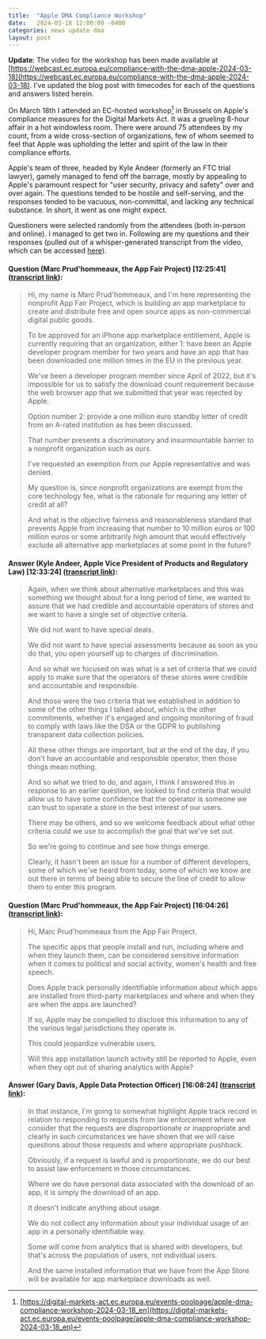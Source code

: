 ```yaml
---
title:  "Apple DMA Compliance Workshop"
date:   2024-03-18 12:00:00 -0400
categories: news update dma
layout: post
---
```


**Update**: The video for the workshop has been made available at [https://webcast.ec.europa.eu/compliance-with-the-dma-apple-2024-03-18](https://webcast.ec.europa.eu/compliance-with-the-dma-apple-2024-03-18). I've updated the blog post with timecodes for each of the questions and answers listed herein.

On March 18th I attended an EC-hosted workshop[^1] in Brussels on Apple's compliance measures for the Digital Markets Act. It was a grueling 8-hour affair in a hot windowless room. There were around 75 attendees by my count, from a wide cross-section of organizations, few of whom seemed to feel that Apple was upholding the letter and spirit of the law in their compliance efforts.

Apple's team of three, headed by Kyle Andeer (formerly an FTC trial lawyer), gamely managed to fend off the barrage, mostly by appealing to Apple's paramount respect for "user security, privacy and safety" over and over again. The questions tended to be hostile and self-serving, and the responses tended to be vacuous, non-committal, and lacking any technical substance. In short, it went as one might expect.

Questioners were selected randomly from the attendees (both in-person and online). I managed to get two in. Following are my questions and their responses (pulled out of a whisper-generated transcript from the video, which can be accessed [here](https://gist.github.com/appfairz/83e179243971f65bea36745bc2e15ce5)).

#### Question (Marc Prud'hommeaux, the App Fair Project) [12:25:41] ([transcript link](https://gist.github.com/appfairz/83e179243971f65bea36745bc2e15ce5#file-apple_eu_dma_compliance_workshop_whisper_transcript-txt-L2817)):

> Hi, my name is Marc Prud'hommeaux, and I'm here representing the nonprofit App Fair Project, which is building an app marketplace to create and distribute free and open source apps as non-commercial digital public goods.
> 
> To be approved for an iPhone app marketplace entitlement, Apple is currently requiring that an organization, either 1: have been an Apple developer program member for two years and have an app that has been downloaded one million times in the EU in the previous year.
> 
> We've been a developer program member since April of 2022, but it's impossible for us to satisfy the download count requirement because the web browser app that we submitted that year was rejected by Apple.
> 
> Option number 2: provide a one million euro standby letter of credit from an A-rated institution as has been discussed.
> 
> That number presents a discriminatory and insurmountable barrier to a nonprofit organization such as ours.
> 
> I've requested an exemption from our Apple representative and was denied.
> 
> My question is, since nonprofit organizations are exempt from the core technology fee, what is the rationale for requiring any letter of credit at all?
> 
> And what is the objective fairness and reasonableness standard that prevents Apple from increasing that number to 10 million euros or 100 million euros or some arbitrarily high amount that would effectively exclude all alternative app marketplaces at some point in the future?

#### Answer (Kyle Andeer, Apple Vice President of Products and Regulatory Law) [12:33:24] ([transcript link](https://gist.github.com/appfairz/83e179243971f65bea36745bc2e15ce5#file-apple_eu_dma_compliance_workshop_whisper_transcript-txt-L2959)):

> Again, when we think about alternative marketplaces and this was something we thought about for a long period of time, we wanted to assure that we had credible and accountable operators of stores and we want to have a single set of objective criteria.
> 
> We did not want to have special deals.
> 
> We did not want to have special assessments because as soon as you do that, you open yourself up to charges of discrimination.
> 
> And so what we focused on was what is a set of criteria that we could apply to make sure that the operators of these stores were credible and accountable and responsible.
> 
> And those were the two criteria that we established in addition to some of the other things I talked about, which is the other commitments, whether it's engaged and ongoing monitoring of fraud to comply with laws like the DSA or the GDPR to publishing transparent data collection policies.
> 
> All these other things are important, but at the end of the day, if you don't have an accountable and responsible operator, then those things mean nothing.
> 
> And so what we tried to do, and again, I think I answered this in response to an earlier question, we looked to find criteria that would allow us to have some confidence that the operator is someone we can trust to operate a store in the best interest of our users.
> 
> There may be others, and so we welcome feedback about what other criteria could we use to accomplish the goal that we've set out.
> 
> So we're going to continue and see how things emerge.
> 
> Clearly, it hasn't been an issue for a number of different developers, some of which we've heard from today, some of which we know are out there in terms of being able to secure the line of credit to allow them to enter this program.


#### Question (Marc Prud'hommeaux, the App Fair Project) [16:04:26] ([transcript link](https://gist.github.com/appfairz/83e179243971f65bea36745bc2e15ce5#file-apple_eu_dma_compliance_workshop_whisper_transcript-txt-L5143)):

> Hi, Marc Prud'hommeaux from the App Fair Project.
> 
> The specific apps that people install and run, including where and when they launch them, can be considered sensitive information when it comes to political and social activity, women's health and free speech.
> 
> Does Apple track personally identifiable information about which apps are installed from third-party marketplaces and where and when they are when the apps are launched?
> 
> If so, Apple may be compelled to disclose this information to any of the various legal jurisdictions they operate in.
> 
> This could jeopardize vulnerable users.
> 
> Will this app installation launch activity still be reported to Apple, even when they opt out of sharing analytics with Apple?

#### Answer (Gary Davis, Apple Data Protection Officer) [16:08:24] ([transcript link](https://gist.github.com/appfairz/83e179243971f65bea36745bc2e15ce5#file-apple_eu_dma_compliance_workshop_whisper_transcript-txt-L5231)):

> In that instance, I'm going to somewhat highlight Apple track record in relation to responding to requests from law enforcement where we consider that the requests are disproportionate or inappropriate and clearly in such circumstances we have shown that we will raise questions about those requests and where appropriate pushback.
> 
> Obviously, if a request is lawful and is proportionate, we do our best to assist law enforcement in those circumstances.
> 
> Where we do have personal data associated with the download of an app, it is simply the download of an app.
> 
> It doesn't indicate anything about usage.
> 
> We do not collect any information about your individual usage of an app in a personally identifiable way.
> 
> Some will come from analytics that is shared with developers, but that's across the population of users, not individual users.
> 
> And the same installed information that we have from the App Store will be available for app marketplace downloads as well.

[^1]: [https://digital-markets-act.ec.europa.eu/events-poolpage/apple-dma-compliance-workshop-2024-03-18_en](https://digital-markets-act.ec.europa.eu/events-poolpage/apple-dma-compliance-workshop-2024-03-18_en)